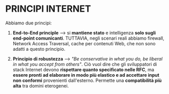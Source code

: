 # PRINCIPI INTERNET

Abbiamo due principi:
1) **End-to-End principle** --> si **mantiene stato** e intelligenza **solo sugli end-point comunicanti**. TUTTAVIA, negli scenari reali abbiamo firewall, Network Access Traversal, cache per contenuti Web, che non sono adatti a questo principio.
   
2) **Principio di robustezza** --> *"Be conservative in what you do, be liberal in what you accept from others"*. Ciò vuol dire che gli sviluppatori di stack Internet devono **rispettare quanto specificato nelle RFC**, ma **essere pronti ad elaborare in modo più elastico e ad accettare input non conformi** provenienti dall'esterno.
   Permette una **compatibilità più alta** tra domini eterogenei.
